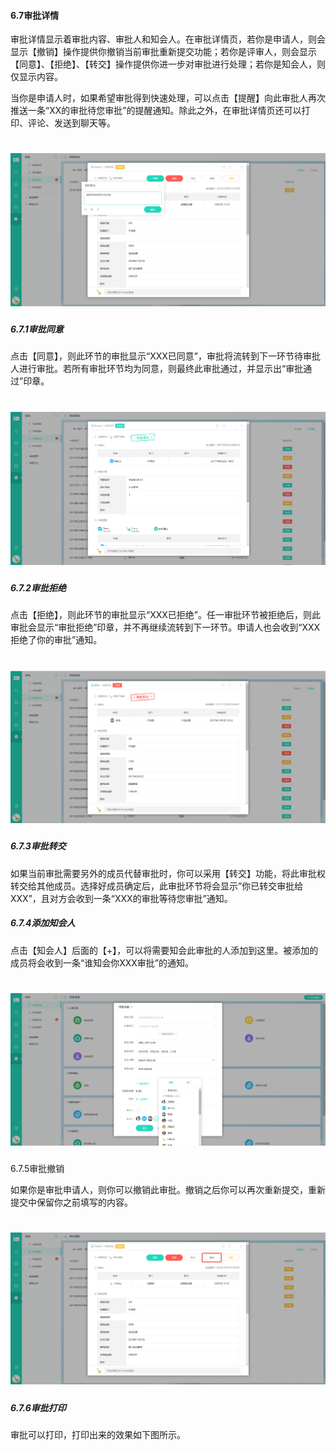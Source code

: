 #### 6.7审批详情

审批详情显示着审批内容、审批人和知会人。在审批详情页，若你是申请人，则会显示【撤销】操作提供你撤销当前审批重新提交功能；若你是评审人，则会显示【同意】、【拒绝】、【转交】操作提供你进一步对审批进行处理；若你是知会人，则仅显示内容。

当你是申请人时，如果希望审批得到快速处理，可以点击【提醒】向此审批人再次推送一条“XX的审批待您审批”的提醒通知。除此之外，在审批详情页还可以打印、评论、发送到聊天等。

# ![](/assets/6.7审批详情.png)

##### 6.7.1审批同意

点击【同意】，则此环节的审批显示“XXX已同意”，审批将流转到下一环节待审批人进行审批。若所有审批环节均为同意，则最终此审批通过，并显示出“审批通过”印章。

# ![](/assets/6.7审批同意.png)

##### 6.7.2审批拒绝

点击【拒绝】，则此环节的审批显示“XXX已拒绝”。任一审批环节被拒绝后，则此审批会显示“审批拒绝”印章，并不再继续流转到下一环节。申请人也会收到“XXX拒绝了你的审批”通知。

# ![](/assets/6.7审批拒绝.png)

##### 6.7.3审批转交

如果当前审批需要另外的成员代替审批时，你可以采用【转交】功能，将此审批权转交给其他成员。选择好成员确定后，此审批环节将会显示”你已转交审批给XXX”，且对方会收到一条“XXX的审批等待您审批”通知。

##### 6.7.4添加知会人

点击【知会人】后面的【+】，可以将需要知会此审批的人添加到这里。被添加的成员将会收到一条“谁知会你XXX审批”的通知。

# ![](/assets/6.7添加知会人.png)

6.7.5审批撤销

如果你是审批申请人，则你可以撤销此审批。撤销之后你可以再次重新提交，重新提交中保留你之前填写的内容。

# ![](/assets/6.7撤销审批.png)

##### 6.7.6审批打印

审批可以打印，打印出来的效果如下图所示。


